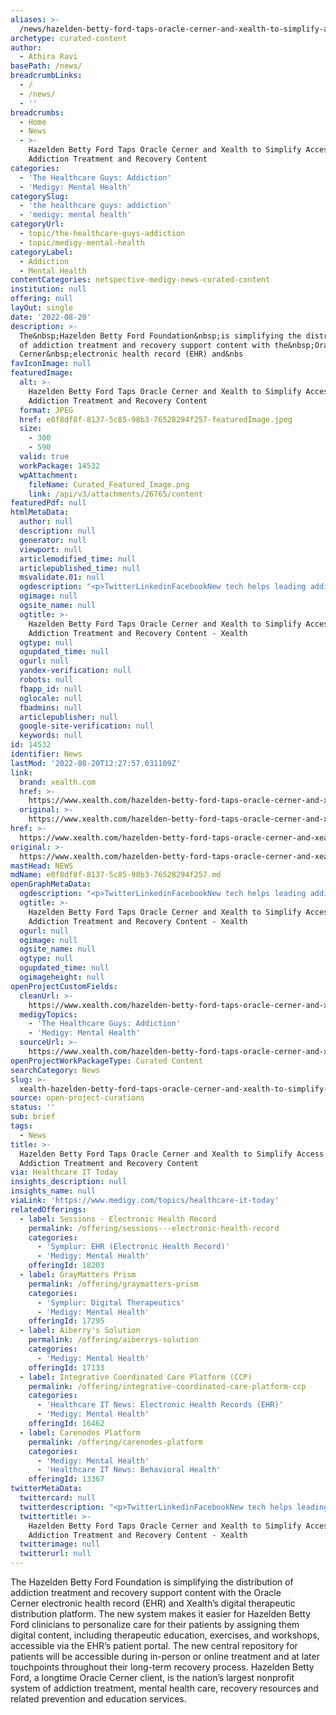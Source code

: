 ```yaml
---
aliases: >-
  /news/hazelden-betty-ford-taps-oracle-cerner-and-xealth-to-simplify-access-to-addiction-treatment-and-recovery-content
archetype: curated-content
author:
  - Athira Ravi
basePath: /news/
breadcrumbLinks:
  - /
  - /news/
  - ''
breadcrumbs:
  - Home
  - News
  - >-
    Hazelden Betty Ford Taps Oracle Cerner and Xealth to Simplify Access to
    Addiction Treatment and Recovery Content
categories:
  - 'The Healthcare Guys: Addiction'
  - 'Medigy: Mental Health'
categorySlug:
  - 'the healthcare guys: addiction'
  - 'medigy: mental health'
categoryUrl:
  - topic/the-healthcare-guys-addiction
  - topic/medigy-mental-health
categoryLabel:
  - Addiction
  - Mental Health
contentCategories: netspective-medigy-news-curated-content
institution: null
offering: null
layOut: single
date: '2022-08-20'
description: >-
  The&nbsp;Hazelden Betty Ford Foundation&nbsp;is simplifying the distribution
  of addiction treatment and recovery support content with the&nbsp;Oracle
  Cerner&nbsp;electronic health record (EHR) and&nbs
favIconImage: null
featuredImage:
  alt: >-
    Hazelden Betty Ford Taps Oracle Cerner and Xealth to Simplify Access to
    Addiction Treatment and Recovery Content
  format: JPEG
  href: e0f8df8f-8137-5c85-98b3-76528294f257-featuredImage.jpeg
  size:
    - 300
    - 590
  valid: true
  workPackage: 14532
  wpAttachment:
    fileName: Curated_Featured_Image.png
    link: /api/v3/attachments/26765/content
featuredPdf: null
htmlMetaData:
  author: null
  description: null
  generator: null
  viewport: null
  articlemodified_time: null
  articlepublished_time: null
  msvalidate.01: null
  ogdescription: "<p>TwitterLinkedinFacebookNew tech helps leading addiction and mental healthcare provider get patients the resources they need throughout the healing and recovery process KANSAS CITY, Mo.,\_Aug. 11, 2022\_/PRNewswire/ — The\_Hazelden Betty Ford Foundation\_is simplifying the distribution of addiction treatment and recovery support content with the\_Oracle Cerner\_electronic health record (EHR) and\_Xealth’s\_digital therapeutic distribution platform. The new system makes […]<br/><br/><a target=\"_blank\" href=https://www.xealth.com/hazelden-betty-ford-taps-oracle-cerner-and-xealth-to-simplify-access-to-addiction-treatment-and-recovery-content/>Read on xealth.com</a></p>"
  ogimage: null
  ogsite_name: null
  ogtitle: >-
    Hazelden Betty Ford Taps Oracle Cerner and Xealth to Simplify Access to
    Addiction Treatment and Recovery Content - Xealth
  ogtype: null
  ogupdated_time: null
  ogurl: null
  yandex-verification: null
  robots: null
  fbapp_id: null
  oglocale: null
  fbadmins: null
  articlepublisher: null
  google-site-verification: null
  keywords: null
id: 14532
identifier: News
lastMod: '2022-08-20T12:27:57.031109Z'
link:
  brand: xealth.com
  href: >-
    https://www.xealth.com/hazelden-betty-ford-taps-oracle-cerner-and-xealth-to-simplify-access-to-addiction-treatment-and-recovery-content/
  original: >-
    https://www.xealth.com/hazelden-betty-ford-taps-oracle-cerner-and-xealth-to-simplify-access-to-addiction-treatment-and-recovery-content/
href: >-
  https://www.xealth.com/hazelden-betty-ford-taps-oracle-cerner-and-xealth-to-simplify-access-to-addiction-treatment-and-recovery-content/
original: >-
  https://www.xealth.com/hazelden-betty-ford-taps-oracle-cerner-and-xealth-to-simplify-access-to-addiction-treatment-and-recovery-content/
mastHead: NEWS
mdName: e0f8df8f-8137-5c85-98b3-76528294f257.md
openGraphMetaData:
  ogdescription: "<p>TwitterLinkedinFacebookNew tech helps leading addiction and mental healthcare provider get patients the resources they need throughout the healing and recovery process KANSAS CITY, Mo.,\_Aug. 11, 2022\_/PRNewswire/ — The\_Hazelden Betty Ford Foundation\_is simplifying the distribution of addiction treatment and recovery support content with the\_Oracle Cerner\_electronic health record (EHR) and\_Xealth’s\_digital therapeutic distribution platform. The new system makes […]<br/><br/><a target=\"_blank\" href=https://www.xealth.com/hazelden-betty-ford-taps-oracle-cerner-and-xealth-to-simplify-access-to-addiction-treatment-and-recovery-content/>Read on xealth.com</a></p>"
  ogtitle: >-
    Hazelden Betty Ford Taps Oracle Cerner and Xealth to Simplify Access to
    Addiction Treatment and Recovery Content - Xealth
  ogurl: null
  ogimage: null
  ogsite_name: null
  ogtype: null
  ogupdated_time: null
  ogimageheight: null
openProjectCustomFields:
  cleanUrl: >-
    https://www.xealth.com/hazelden-betty-ford-taps-oracle-cerner-and-xealth-to-simplify-access-to-addiction-treatment-and-recovery-content/
  medigyTopics:
    - 'The Healthcare Guys: Addiction'
    - 'Medigy: Mental Health'
  sourceUrl: >-
    https://www.xealth.com/hazelden-betty-ford-taps-oracle-cerner-and-xealth-to-simplify-access-to-addiction-treatment-and-recovery-content/
openProjectWorkPackageType: Curated Content
searchCategory: News
slug: >-
  xealth-hazelden-betty-ford-taps-oracle-cerner-and-xealth-to-simplify-access-to-addiction-treatment-and-recovery-content
source: open-project-curations
status: ''
sub: brief
tags:
  - News
title: >-
  Hazelden Betty Ford Taps Oracle Cerner and Xealth to Simplify Access to
  Addiction Treatment and Recovery Content
via: Healthcare IT Today
insights_description: null
insights_name: null
viaLink: 'https://www.medigy.com/topics/healthcare-it-today'
relatedOfferings:
  - label: Sessions - Electronic Health Record
    permalink: /offering/sessions---electronic-health-record
    categories:
      - 'Symplur: EHR (Electronic Health Record)'
      - 'Medigy: Mental Health'
    offeringId: 18203
  - label: GrayMatters Prism
    permalink: /offering/graymatters-prism
    categories:
      - 'Symplur: Digital Therapeutics'
      - 'Medigy: Mental Health'
    offeringId: 17295
  - label: Aiberry's Solution
    permalink: /offering/aiberrys-solution
    categories:
      - 'Medigy: Mental Health'
    offeringId: 17133
  - label: Integrative Coordinated Care Platform (CCP)
    permalink: /offering/integrative-coordinated-care-platform-ccp
    categories:
      - 'Healthcare IT News: Electronic Health Records (EHR)'
      - 'Medigy: Mental Health'
    offeringId: 16462
  - label: Carenodes Platform
    permalink: /offering/carenodes-platform
    categories:
      - 'Medigy: Mental Health'
      - 'Healthcare IT News: Behavioral Health'
    offeringId: 13367
twitterMetaData:
  twittercard: null
  twitterdescription: "<p>TwitterLinkedinFacebookNew tech helps leading addiction and mental healthcare provider get patients the resources they need throughout the healing and recovery process KANSAS CITY, Mo.,\_Aug. 11, 2022\_/PRNewswire/ — The\_Hazelden Betty Ford Foundation\_is simplifying the distribution of addiction treatment and recovery support content with the\_Oracle Cerner\_electronic health record (EHR) and\_Xealth’s\_digital therapeutic distribution platform. The new system makes […]<br/><br/><a target=\"_blank\" href=https://www.xealth.com/hazelden-betty-ford-taps-oracle-cerner-and-xealth-to-simplify-access-to-addiction-treatment-and-recovery-content/>Read on xealth.com</a></p>"
  twittertitle: >-
    Hazelden Betty Ford Taps Oracle Cerner and Xealth to Simplify Access to
    Addiction Treatment and Recovery Content - Xealth
  twitterimage: null
  twitterurl: null
---
```

<p>The&nbsp;Hazelden Betty Ford Foundation&nbsp;is simplifying the distribution of addiction treatment and recovery support content with the&nbsp;Oracle Cerner&nbsp;electronic health record (EHR) and&nbsp;Xealth’s&nbsp;digital therapeutic distribution platform. The new system makes it easier for Hazelden Betty Ford clinicians to personalize care for their patients by assigning them digital content, including therapeutic education, exercises, and workshops, accessible via the EHR’s patient portal. The new central repository for patients will be accessible during in-person or online treatment and at later touchpoints throughout their long-term recovery process. Hazelden Betty Ford, a longtime Oracle Cerner client, is the nation’s largest nonprofit system of addiction treatment, mental health care, recovery resources and related prevention and education services.</p>